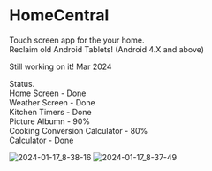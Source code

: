# HomeCentral
 Touch screen app for the your home.  
 Reclaim old Android Tablets! (Android 4.X and above)  

 Still working on it! Mar 2024  

 Status.  
 Home Screen - Done  
 Weather Screen - Done  
 Kitchen Timers - Done  
 Picture Albumn - 90%  
 Cooking Conversion Calculator - 80%   
 Calculator - Done   
 
 
![2024-01-17_8-38-16](https://github.com/jakebullet70/HomeCentral/assets/14124210/c0528d71-c3db-4ca0-a554-58c474b0324f)
![2024-01-17_8-37-49](https://github.com/jakebullet70/HomeCentral/assets/14124210/efd18c93-1a84-4a2a-8bbb-69c5a1c6ef37)
